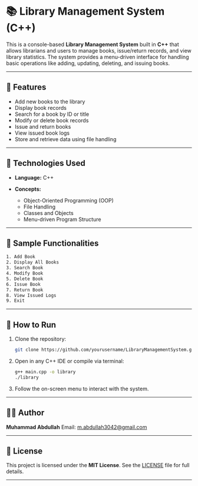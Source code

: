 # 📚 Library Management System (C++)

This is a console-based **Library Management System** built in **C++** that allows librarians and users to manage books, issue/return records, and view library statistics. The system provides a menu-driven interface for handling basic operations like adding, updating, deleting, and issuing books.

---

## 🎯 Features

* Add new books to the library
* Display book records
* Search for a book by ID or title
* Modify or delete book records
* Issue and return books
* View issued book logs
* Store and retrieve data using file handling

---

## 🧠 Technologies Used

* **Language:** C++
* **Concepts:**

  * Object-Oriented Programming (OOP)
  * File Handling
  * Classes and Objects
  * Menu-driven Program Structure

---
## 🧪 Sample Functionalities

```bash
1. Add Book
2. Display All Books
3. Search Book
4. Modify Book
5. Delete Book
6. Issue Book
7. Return Book
8. View Issued Logs
9. Exit
```

---

## 🚀 How to Run

1. Clone the repository:

   ```bash
   git clone https://github.com/yourusername/LibraryManagementSystem.git
   ```
2. Open in any C++ IDE or compile via terminal:

   ```bash
   g++ main.cpp -o library
   ./library
   ```
3. Follow the on-screen menu to interact with the system.

---

## 👨‍💻 Author

**Muhammad Abdullah**
Email: [m.abdullah3042@gmail.com](mailto:m.abdullah3042@gmail.com)

---

## 📄 License

This project is licensed under the **MIT License**. See the [LICENSE](./LICENSE) file for full details.

---
